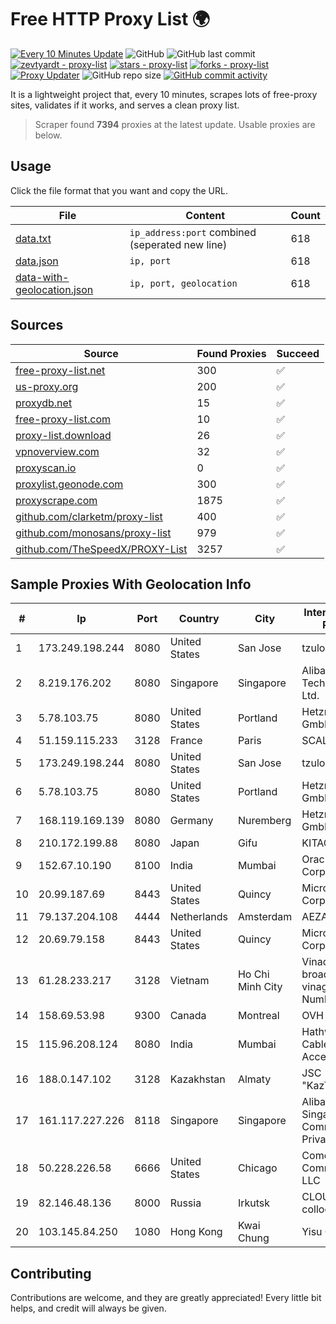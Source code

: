 
# Free HTTP Proxy List 🌍

[![Every 10 Minutes Update](https://github.com/mertguvencli/http-proxy-list/actions/workflows/main.yml/badge.svg?branch=main)](https://github.com/mertguvencli/http-proxy-list/actions/workflows/main.yml)
![GitHub](https://img.shields.io/github/license/mertguvencli/http-proxy-list)
![GitHub last commit](https://img.shields.io/github/last-commit/mertguvencli/http-proxy-list)
[![zevtyardt - proxy-list](https://img.shields.io/static/v1?label=zevtyardt&message=proxy-list&color=blue&logo=github)](https://github.com/zevtyardt/proxy-list "Go to GitHub repo")
[![stars - proxy-list](https://img.shields.io/github/stars/zevtyardt/proxy-list?style=social)](https://github.com/zevtyardt/proxy-list)
[![forks - proxy-list](https://img.shields.io/github/forks/zevtyardt/proxy-list?style=social)](https://github.com/zevtyardt/proxy-list)
[![Proxy Updater](https://github.com/zevtyardt/proxy-list/workflows/Proxy%20Updater/badge.svg)](https://github.com/zevtyardt/proxy-list/actions?query=workflow:"Proxy+Updater")
![GitHub repo size](https://img.shields.io/github/repo-size/zevtyardt/proxy-list)
[![GitHub commit activity](https://img.shields.io/github/commit-activity/m/zevtyardt/proxy-list?logo=commits)](https://github.com/zevtyardt/proxy-list/commits/main)

It is a lightweight project that, every 10 minutes, scrapes lots of free-proxy sites, validates if it works, and serves a clean proxy list.

> Scraper found **7394** proxies at the latest update. Usable proxies are below.

## Usage

Click the file format that you want and copy the URL.

|File|Content|Count|
|----|-------|-----|
|[data.txt](https://raw.githubusercontent.com/mertguvencli/http-proxy-list/main/proxy-list/data.txt)|`ip_address:port` combined (seperated new line)|618|
|[data.json](https://raw.githubusercontent.com/mertguvencli/http-proxy-list/main/proxy-list/data.json)|`ip, port`|618|
|[data-with-geolocation.json](https://raw.githubusercontent.com/mertguvencli/http-proxy-list/main/proxy-list/data-with-geolocation.json)|`ip, port, geolocation`|618|

## Sources

|Source|Found Proxies|Succeed|
|------|-------------|-------|
|[free-proxy-list.net](https://free-proxy-list.net)|300|✅|
|[us-proxy.org](https://www.us-proxy.org)|200|✅|
|[proxydb.net](http://proxydb.net)|15|✅|
|[free-proxy-list.com](https://free-proxy-list.com/?page=&port=&type%5B%5D=http&type%5B%5D=https&up_time=0&search=Search)|10|✅|
|[proxy-list.download](https://www.proxy-list.download/HTTP)|26|✅|
|[vpnoverview.com](https://vpnoverview.com/privacy/anonymous-browsing/free-proxy-servers)|32|✅|
|[proxyscan.io](https://www.proxyscan.io)|0|✅|
|[proxylist.geonode.com](https://proxylist.geonode.com/api/proxy-list?limit=300&page=1&sort_by=lastChecked&sort_type=desc&protocols=http,https)|300|✅|
|[proxyscrape.com](https://api.proxyscrape.com/v2/?request=displayproxies&protocol=http&timeout=10000&country=all&ssl=all&anonymity=all)|1875|✅|
|[github.com/clarketm/proxy-list](https://raw.githubusercontent.com/clarketm/proxy-list/master/proxy-list-raw.txt)|400|✅|
|[github.com/monosans/proxy-list](https://raw.githubusercontent.com/monosans/proxy-list/main/proxies/http.txt)|979|✅|
|[github.com/TheSpeedX/PROXY-List](https://raw.githubusercontent.com/TheSpeedX/PROXY-List/master/http.txt)|3257|✅|


## Sample Proxies With Geolocation Info

|#|Ip|Port|Country|City|Internet Service Provider|
|-|--|----|-------|----|-------------------------|
|1|173.249.198.244|8080|United States|San Jose|tzulo, inc.|
|2|8.219.176.202|8080|Singapore|Singapore|Alibaba (US) Technology Co., Ltd.|
|3|5.78.103.75|8080|United States|Portland|Hetzner Online GmbH|
|4|51.159.115.233|3128|France|Paris|SCALEWAY|
|5|173.249.198.244|8080|United States|San Jose|tzulo, inc.|
|6|5.78.103.75|8080|United States|Portland|Hetzner Online GmbH|
|7|168.119.169.139|8080|Germany|Nuremberg|Hetzner Online GmbH|
|8|210.172.199.88|8080|Japan|Gifu|KITAGATA|
|9|152.67.10.190|8100|India|Mumbai|Oracle Corporation|
|10|20.99.187.69|8443|United States|Quincy|Microsoft Corporation|
|11|79.137.204.108|4444|Netherlands|Amsterdam|AEZA GROUP Ltd|
|12|20.69.79.158|8443|United States|Quincy|Microsoft Corporation|
|13|61.28.233.217|3128|Vietnam|Ho Chi Minh City|Vinadata broadcast via vinagame AS Number|
|14|158.69.53.98|9300|Canada|Montreal|OVH SAS|
|15|115.96.208.124|8080|India|Mumbai|Hathway IP over Cable Internet Access|
|16|188.0.147.102|3128|Kazakhstan|Almaty|JSC "KazTransCom"|
|17|161.117.227.226|8118|Singapore|Singapore|Alibaba.com Singapore E-Commerce Private Limited|
|18|50.228.226.58|6666|United States|Chicago|Comcast Cable Communications, LLC|
|19|82.146.48.136|8000|Russia|Irkutsk|CLOUD WebDC collocation|
|20|103.145.84.250|1080|Hong Kong|Kwai Chung|Yisu Cloud LTD|



## Contributing

Contributions are welcome, and they are greatly appreciated! Every
little bit helps, and credit will always be given.

